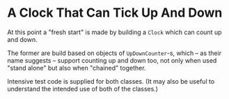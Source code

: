 # A Clock That Can Tick Up And Down

At this point a "fresh start" is made by building a `Clock`
which can count up and down.

The former are build based on objects of `UpDownCounter`-s,
which – as their name suggests – support counting up and
down too, not only when used "stand alone" but also when
"chained" together.

Intensive test code is supplied for both classes. (It may
also be useful to understand the intended use of both of the
classes.)
